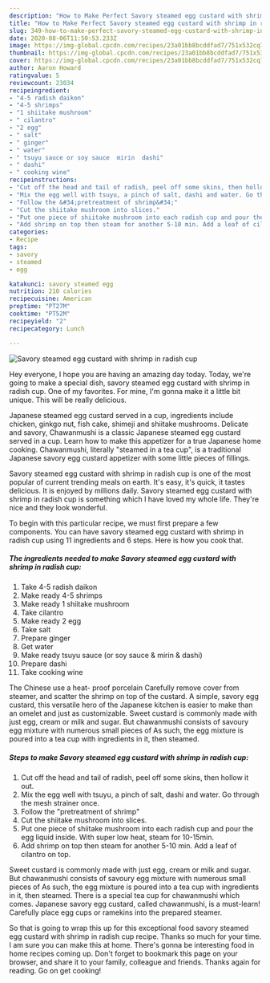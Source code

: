 ```yaml
---
description: "How to Make Perfect Savory steamed egg custard with shrimp in radish cup"
title: "How to Make Perfect Savory steamed egg custard with shrimp in radish cup"
slug: 349-how-to-make-perfect-savory-steamed-egg-custard-with-shrimp-in-radish-cup
date: 2020-08-06T11:50:53.233Z
image: https://img-global.cpcdn.com/recipes/23a01bb8bcddfad7/751x532cq70/savory-steamed-egg-custard-with-shrimp-in-radish-cup-recipe-main-photo.jpg
thumbnail: https://img-global.cpcdn.com/recipes/23a01bb8bcddfad7/751x532cq70/savory-steamed-egg-custard-with-shrimp-in-radish-cup-recipe-main-photo.jpg
cover: https://img-global.cpcdn.com/recipes/23a01bb8bcddfad7/751x532cq70/savory-steamed-egg-custard-with-shrimp-in-radish-cup-recipe-main-photo.jpg
author: Aaron Howard
ratingvalue: 5
reviewcount: 23034
recipeingredient:
- "4-5 radish daikon"
- "4-5 shrimps"
- "1 shiitake mushroom"
- " cilantro"
- "2 egg"
- " salt"
- " ginger"
- " water"
- " tsuyu sauce or soy sauce  mirin  dashi"
- " dashi"
- " cooking wine"
recipeinstructions:
- "Cut off the head and tail of radish, peel off some skins, then hollow it out."
- "Mix the egg well with tsuyu, a pinch of salt, dashi and water. Go through the mesh strainer once."
- "Follow the &#34;pretreatment of shrimp&#34;"
- "Cut the shiitake mushroom into slices."
- "Put one piece of shiitake mushroom into each radish cup and pour the egg liquid inside. With super low heat, steam for 10-15min."
- "Add shrimp on top then steam for another 5-10 min. Add a leaf of cilantro on top."
categories:
- Recipe
tags:
- savory
- steamed
- egg

katakunci: savory steamed egg 
nutrition: 210 calories
recipecuisine: American
preptime: "PT27M"
cooktime: "PT52M"
recipeyield: "2"
recipecategory: Lunch

---
```



![Savory steamed egg custard with shrimp in radish cup](https://img-global.cpcdn.com/recipes/23a01bb8bcddfad7/751x532cq70/savory-steamed-egg-custard-with-shrimp-in-radish-cup-recipe-main-photo.jpg)

Hey everyone, I hope you are having an amazing day today. Today, we're going to make a special dish, savory steamed egg custard with shrimp in radish cup. One of my favorites. For mine, I'm gonna make it a little bit unique. This will be really delicious.

Japanese steamed egg custard served in a cup, ingredients include chicken, ginkgo nut, fish cake, shimeji and shiitake mushrooms. Delicate and savory, Chawanmushi is a classic Japanese steamed egg custard served in a cup. Learn how to make this appetizer for a true Japanese home cooking. Chawanmushi, literally &#34;steamed in a tea cup&#34;, is a traditional Japanese savory egg custard appetizer with some little pieces of fillings.

Savory steamed egg custard with shrimp in radish cup is one of the most popular of current trending meals on earth. It's easy, it's quick, it tastes delicious. It is enjoyed by millions daily. Savory steamed egg custard with shrimp in radish cup is something which I have loved my whole life. They're nice and they look wonderful.


To begin with this particular recipe, we must first prepare a few components. You can have savory steamed egg custard with shrimp in radish cup using 11 ingredients and 6 steps. Here is how you cook that.

<!--inarticleads1-->

##### The ingredients needed to make Savory steamed egg custard with shrimp in radish cup:

1. Take 4-5 radish daikon
1. Make ready 4-5 shrimps
1. Make ready 1 shiitake mushroom
1. Take  cilantro
1. Make ready 2 egg
1. Take  salt
1. Prepare  ginger
1. Get  water
1. Make ready  tsuyu sauce (or soy sauce &amp; mirin &amp; dashi)
1. Prepare  dashi
1. Take  cooking wine


The Chinese use a heat- proof porcelain Carefully remove cover from steamer, and scatter the shrimp on top of the custard. A simple, savory egg custard, this versatile hero of the Japanese kitchen is easier to make than an omelet and just as customizable. Sweet custard is commonly made with just egg, cream or milk and sugar. But chawanmushi consists of savoury egg mixture with numerous small pieces of As such, the egg mixture is poured into a tea cup with ingredients in it, then steamed. 

<!--inarticleads2-->

##### Steps to make Savory steamed egg custard with shrimp in radish cup:

1. Cut off the head and tail of radish, peel off some skins, then hollow it out.
1. Mix the egg well with tsuyu, a pinch of salt, dashi and water. Go through the mesh strainer once.
1. Follow the &#34;pretreatment of shrimp&#34;
1. Cut the shiitake mushroom into slices.
1. Put one piece of shiitake mushroom into each radish cup and pour the egg liquid inside. With super low heat, steam for 10-15min.
1. Add shrimp on top then steam for another 5-10 min. Add a leaf of cilantro on top.


Sweet custard is commonly made with just egg, cream or milk and sugar. But chawanmushi consists of savoury egg mixture with numerous small pieces of As such, the egg mixture is poured into a tea cup with ingredients in it, then steamed. There is a special tea cup for chawanmushi which comes. Japanese savory egg custard, called chawanmushi, is a must-learn! Carefully place egg cups or ramekins into the prepared steamer. 

So that is going to wrap this up for this exceptional food savory steamed egg custard with shrimp in radish cup recipe. Thanks so much for your time. I am sure you can make this at home. There's gonna be interesting food in home recipes coming up. Don't forget to bookmark this page on your browser, and share it to your family, colleague and friends. Thanks again for reading. Go on get cooking!
